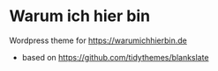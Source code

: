 # Warum ich hier bin

Wordpress theme for https://warumichhierbin.de

- based on https://github.com/tidythemes/blankslate
